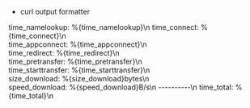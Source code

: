 
- curl output formatter

time_namelookup: %{time_namelookup}\n 
time_connect: %{time_connect}\n  
time_appconnect: %{time_appconnect}\n  
time_redirect: %{time_redirect}\n  
time_pretransfer: %{time_pretransfer}\n  
time_starttransfer: %{time_starttransfer}\n  
size_download: %{size_download}bytes\n  
speed_download: %{speed_download}B/s\n 
----------\n 
time_total: %{time_total}\n
